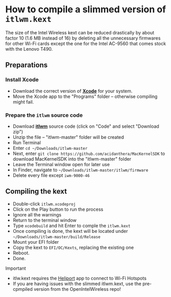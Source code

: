 # How to compile a slimmed version of `itlwm.kext`

The size of the Intel Wireless kext can be reduced drastically by about factor 10 (1.6 MB instead of 16) by deleting all the unnecessary firmwares for other Wi-Fi cards except the one for the Intel AC-9560 that comes stock with the Lenovo T490.

## Preparations

### Install Xcode
- Download the correct version of [**Xcode**](https://xcodereleases.com/?scope=release) for your system. 
- Move the Xcode app to the "Programs" folder – otherwise compiling might fail.

### Prepare the `itlwm` source code
- Download [**itlwm**](https://github.com/OpenIntelWireless/itlwm) source code (click on "Code" and select "Download zip")
- Unzip the file – "itlwm-master" folder will be created
- Run Terminal
- Enter `cd ~/Downloads/itlwm-master`
- Next, enter `git clone https://github.com/acidanthera/MacKernelSDK` to download MacKernelSDK into the "itlwm-master" folder
- Leave the Terminal window open for later use
- In Finder, navigate to `~/Downloads/itlwm-master/itlwm/firmware`
- Delete every file except `iwm-9000-46`

## Compiling the kext
- Double-click `itlwm.xcodeproj`
- Click on the Play button to run the process
- Ignore all the warnings
- Return to the terminal window 
- Type `xcodebuild` and hit Enter to comple the `itlwm.kext`
- Once compiling is done, the kext will be located under `~/Downloads/itlwm-master/build/Release`
- Mount your EFI folder
- Copy the kext to `EFI/OC/Kexts`, replacing the existing one 
- Reboot.
- Done.

> [!IMPORTANT]
> 
> - itlw.kext requires the [Heliport](https://github.com/OpenIntelWireless/HeliPort) app to connect to Wi-Fi Hotspots
> - If you are having issues with the slimmed itlwm.kext, use the pre-cpmpiled version from the OpenIntelWireless repo!
